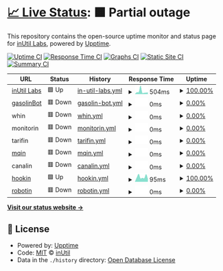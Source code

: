 # [📈 Live Status](https://status.inutil.info): <!--live status--> **🟧 Partial outage**

This repository contains the open-source uptime monitor and status page for [inUtil Labs](https://inutil.info), powered by [Upptime](https://github.com/upptime/upptime).

[![Uptime CI](https://github.com/inUtil-info/status/workflows/Uptime%20CI/badge.svg)](https://github.com/inUtil-info/status/actions?query=workflow%3A%22Uptime+CI%22)
[![Response Time CI](https://github.com/inUtil-info/status/workflows/Response%20Time%20CI/badge.svg)](https://github.com/inUtil-info/status/actions?query=workflow%3A%22Response+Time+CI%22)
[![Graphs CI](https://github.com/inUtil-info/status/workflows/Graphs%20CI/badge.svg)](https://github.com/inUtil-info/status/actions?query=workflow%3A%22Graphs+CI%22)
[![Static Site CI](https://github.com/inUtil-info/status/workflows/Static%20Site%20CI/badge.svg)](https://github.com/inUtil-info/status/actions?query=workflow%3A%22Static+Site+CI%22)
[![Summary CI](https://github.com/inUtil-info/status/workflows/Summary%20CI/badge.svg)](https://github.com/inUtil-info/status/actions?query=workflow%3A%22Summary+CI%22)

<!--start: status pages-->
<!-- This summary is generated by Upptime (https://github.com/upptime/upptime) -->
<!-- Do not edit this manually, your changes will be overwritten -->
<!-- prettier-ignore -->
| URL | Status | History | Response Time | Uptime |
| --- | ------ | ------- | ------------- | ------ |
| <img alt="" src="https://icons.duckduckgo.com/ip3/inutil.info.ico" height="13"> [inUtil Labs](https://inutil.info) | 🟩 Up | [in-util-labs.yml](https://github.com/inUtil-info/status/commits/HEAD/history/in-util-labs.yml) | <details><summary><img alt="Response time graph" src="./graphs/in-util-labs/response-time-week.png" height="20"> 504ms</summary><br><a href="https://status.inutil.info/history/in-util-labs"><img alt="Response time 298" src="https://img.shields.io/endpoint?url=https%3A%2F%2Fraw.githubusercontent.com%2FinUtil-info%2Fstatus%2FHEAD%2Fapi%2Fin-util-labs%2Fresponse-time.json"></a><br><a href="https://status.inutil.info/history/in-util-labs"><img alt="24-hour response time 320" src="https://img.shields.io/endpoint?url=https%3A%2F%2Fraw.githubusercontent.com%2FinUtil-info%2Fstatus%2FHEAD%2Fapi%2Fin-util-labs%2Fresponse-time-day.json"></a><br><a href="https://status.inutil.info/history/in-util-labs"><img alt="7-day response time 504" src="https://img.shields.io/endpoint?url=https%3A%2F%2Fraw.githubusercontent.com%2FinUtil-info%2Fstatus%2FHEAD%2Fapi%2Fin-util-labs%2Fresponse-time-week.json"></a><br><a href="https://status.inutil.info/history/in-util-labs"><img alt="30-day response time 343" src="https://img.shields.io/endpoint?url=https%3A%2F%2Fraw.githubusercontent.com%2FinUtil-info%2Fstatus%2FHEAD%2Fapi%2Fin-util-labs%2Fresponse-time-month.json"></a><br><a href="https://status.inutil.info/history/in-util-labs"><img alt="1-year response time 311" src="https://img.shields.io/endpoint?url=https%3A%2F%2Fraw.githubusercontent.com%2FinUtil-info%2Fstatus%2FHEAD%2Fapi%2Fin-util-labs%2Fresponse-time-year.json"></a></details> | <details><summary><a href="https://status.inutil.info/history/in-util-labs">100.00%</a></summary><a href="https://status.inutil.info/history/in-util-labs"><img alt="All-time uptime 99.15%" src="https://img.shields.io/endpoint?url=https%3A%2F%2Fraw.githubusercontent.com%2FinUtil-info%2Fstatus%2FHEAD%2Fapi%2Fin-util-labs%2Fuptime.json"></a><br><a href="https://status.inutil.info/history/in-util-labs"><img alt="24-hour uptime 100.00%" src="https://img.shields.io/endpoint?url=https%3A%2F%2Fraw.githubusercontent.com%2FinUtil-info%2Fstatus%2FHEAD%2Fapi%2Fin-util-labs%2Fuptime-day.json"></a><br><a href="https://status.inutil.info/history/in-util-labs"><img alt="7-day uptime 100.00%" src="https://img.shields.io/endpoint?url=https%3A%2F%2Fraw.githubusercontent.com%2FinUtil-info%2Fstatus%2FHEAD%2Fapi%2Fin-util-labs%2Fuptime-week.json"></a><br><a href="https://status.inutil.info/history/in-util-labs"><img alt="30-day uptime 100.00%" src="https://img.shields.io/endpoint?url=https%3A%2F%2Fraw.githubusercontent.com%2FinUtil-info%2Fstatus%2FHEAD%2Fapi%2Fin-util-labs%2Fuptime-month.json"></a><br><a href="https://status.inutil.info/history/in-util-labs"><img alt="1-year uptime 99.99%" src="https://img.shields.io/endpoint?url=https%3A%2F%2Fraw.githubusercontent.com%2FinUtil-info%2Fstatus%2FHEAD%2Fapi%2Fin-util-labs%2Fuptime-year.json"></a></details>
| <img alt="" src="https://icons.duckduckgo.com/ip3/null.ico" height="13"> [gasolinBot](mqin.inutil.info) | 🟥 Down | [gasolin-bot.yml](https://github.com/inUtil-info/status/commits/HEAD/history/gasolin-bot.yml) | <details><summary><img alt="Response time graph" src="./graphs/gasolin-bot/response-time-week.png" height="20"> 0ms</summary><br><a href="https://status.inutil.info/history/gasolin-bot"><img alt="Response time 0" src="https://img.shields.io/endpoint?url=https%3A%2F%2Fraw.githubusercontent.com%2FinUtil-info%2Fstatus%2FHEAD%2Fapi%2Fgasolin-bot%2Fresponse-time.json"></a><br><a href="https://status.inutil.info/history/gasolin-bot"><img alt="24-hour response time 0" src="https://img.shields.io/endpoint?url=https%3A%2F%2Fraw.githubusercontent.com%2FinUtil-info%2Fstatus%2FHEAD%2Fapi%2Fgasolin-bot%2Fresponse-time-day.json"></a><br><a href="https://status.inutil.info/history/gasolin-bot"><img alt="7-day response time 0" src="https://img.shields.io/endpoint?url=https%3A%2F%2Fraw.githubusercontent.com%2FinUtil-info%2Fstatus%2FHEAD%2Fapi%2Fgasolin-bot%2Fresponse-time-week.json"></a><br><a href="https://status.inutil.info/history/gasolin-bot"><img alt="30-day response time 0" src="https://img.shields.io/endpoint?url=https%3A%2F%2Fraw.githubusercontent.com%2FinUtil-info%2Fstatus%2FHEAD%2Fapi%2Fgasolin-bot%2Fresponse-time-month.json"></a><br><a href="https://status.inutil.info/history/gasolin-bot"><img alt="1-year response time 0" src="https://img.shields.io/endpoint?url=https%3A%2F%2Fraw.githubusercontent.com%2FinUtil-info%2Fstatus%2FHEAD%2Fapi%2Fgasolin-bot%2Fresponse-time-year.json"></a></details> | <details><summary><a href="https://status.inutil.info/history/gasolin-bot">0.00%</a></summary><a href="https://status.inutil.info/history/gasolin-bot"><img alt="All-time uptime 27.58%" src="https://img.shields.io/endpoint?url=https%3A%2F%2Fraw.githubusercontent.com%2FinUtil-info%2Fstatus%2FHEAD%2Fapi%2Fgasolin-bot%2Fuptime.json"></a><br><a href="https://status.inutil.info/history/gasolin-bot"><img alt="24-hour uptime 0.00%" src="https://img.shields.io/endpoint?url=https%3A%2F%2Fraw.githubusercontent.com%2FinUtil-info%2Fstatus%2FHEAD%2Fapi%2Fgasolin-bot%2Fuptime-day.json"></a><br><a href="https://status.inutil.info/history/gasolin-bot"><img alt="7-day uptime 0.00%" src="https://img.shields.io/endpoint?url=https%3A%2F%2Fraw.githubusercontent.com%2FinUtil-info%2Fstatus%2FHEAD%2Fapi%2Fgasolin-bot%2Fuptime-week.json"></a><br><a href="https://status.inutil.info/history/gasolin-bot"><img alt="30-day uptime 1.38%" src="https://img.shields.io/endpoint?url=https%3A%2F%2Fraw.githubusercontent.com%2FinUtil-info%2Fstatus%2FHEAD%2Fapi%2Fgasolin-bot%2Fuptime-month.json"></a><br><a href="https://status.inutil.info/history/gasolin-bot"><img alt="1-year uptime 0.00%" src="https://img.shields.io/endpoint?url=https%3A%2F%2Fraw.githubusercontent.com%2FinUtil-info%2Fstatus%2FHEAD%2Fapi%2Fgasolin-bot%2Fuptime-year.json"></a></details>
| <img alt="" src="https://icons.duckduckgo.com/ip3/null.ico" height="13"> whin | 🟥 Down | [whin.yml](https://github.com/inUtil-info/status/commits/HEAD/history/whin.yml) | <details><summary><img alt="Response time graph" src="./graphs/whin/response-time-week.png" height="20"> 0ms</summary><br><a href="https://status.inutil.info/history/whin"><img alt="Response time 0" src="https://img.shields.io/endpoint?url=https%3A%2F%2Fraw.githubusercontent.com%2FinUtil-info%2Fstatus%2FHEAD%2Fapi%2Fwhin%2Fresponse-time.json"></a><br><a href="https://status.inutil.info/history/whin"><img alt="24-hour response time 0" src="https://img.shields.io/endpoint?url=https%3A%2F%2Fraw.githubusercontent.com%2FinUtil-info%2Fstatus%2FHEAD%2Fapi%2Fwhin%2Fresponse-time-day.json"></a><br><a href="https://status.inutil.info/history/whin"><img alt="7-day response time 0" src="https://img.shields.io/endpoint?url=https%3A%2F%2Fraw.githubusercontent.com%2FinUtil-info%2Fstatus%2FHEAD%2Fapi%2Fwhin%2Fresponse-time-week.json"></a><br><a href="https://status.inutil.info/history/whin"><img alt="30-day response time 0" src="https://img.shields.io/endpoint?url=https%3A%2F%2Fraw.githubusercontent.com%2FinUtil-info%2Fstatus%2FHEAD%2Fapi%2Fwhin%2Fresponse-time-month.json"></a><br><a href="https://status.inutil.info/history/whin"><img alt="1-year response time 0" src="https://img.shields.io/endpoint?url=https%3A%2F%2Fraw.githubusercontent.com%2FinUtil-info%2Fstatus%2FHEAD%2Fapi%2Fwhin%2Fresponse-time-year.json"></a></details> | <details><summary><a href="https://status.inutil.info/history/whin">0.00%</a></summary><a href="https://status.inutil.info/history/whin"><img alt="All-time uptime 28.20%" src="https://img.shields.io/endpoint?url=https%3A%2F%2Fraw.githubusercontent.com%2FinUtil-info%2Fstatus%2FHEAD%2Fapi%2Fwhin%2Fuptime.json"></a><br><a href="https://status.inutil.info/history/whin"><img alt="24-hour uptime 0.00%" src="https://img.shields.io/endpoint?url=https%3A%2F%2Fraw.githubusercontent.com%2FinUtil-info%2Fstatus%2FHEAD%2Fapi%2Fwhin%2Fuptime-day.json"></a><br><a href="https://status.inutil.info/history/whin"><img alt="7-day uptime 0.00%" src="https://img.shields.io/endpoint?url=https%3A%2F%2Fraw.githubusercontent.com%2FinUtil-info%2Fstatus%2FHEAD%2Fapi%2Fwhin%2Fuptime-week.json"></a><br><a href="https://status.inutil.info/history/whin"><img alt="30-day uptime 1.38%" src="https://img.shields.io/endpoint?url=https%3A%2F%2Fraw.githubusercontent.com%2FinUtil-info%2Fstatus%2FHEAD%2Fapi%2Fwhin%2Fuptime-month.json"></a><br><a href="https://status.inutil.info/history/whin"><img alt="1-year uptime 0.00%" src="https://img.shields.io/endpoint?url=https%3A%2F%2Fraw.githubusercontent.com%2FinUtil-info%2Fstatus%2FHEAD%2Fapi%2Fwhin%2Fuptime-year.json"></a></details>
| <img alt="" src="https://icons.duckduckgo.com/ip3/null.ico" height="13"> monitorin | 🟥 Down | [monitorin.yml](https://github.com/inUtil-info/status/commits/HEAD/history/monitorin.yml) | <details><summary><img alt="Response time graph" src="./graphs/monitorin/response-time-week.png" height="20"> 0ms</summary><br><a href="https://status.inutil.info/history/monitorin"><img alt="Response time 0" src="https://img.shields.io/endpoint?url=https%3A%2F%2Fraw.githubusercontent.com%2FinUtil-info%2Fstatus%2FHEAD%2Fapi%2Fmonitorin%2Fresponse-time.json"></a><br><a href="https://status.inutil.info/history/monitorin"><img alt="24-hour response time 0" src="https://img.shields.io/endpoint?url=https%3A%2F%2Fraw.githubusercontent.com%2FinUtil-info%2Fstatus%2FHEAD%2Fapi%2Fmonitorin%2Fresponse-time-day.json"></a><br><a href="https://status.inutil.info/history/monitorin"><img alt="7-day response time 0" src="https://img.shields.io/endpoint?url=https%3A%2F%2Fraw.githubusercontent.com%2FinUtil-info%2Fstatus%2FHEAD%2Fapi%2Fmonitorin%2Fresponse-time-week.json"></a><br><a href="https://status.inutil.info/history/monitorin"><img alt="30-day response time 0" src="https://img.shields.io/endpoint?url=https%3A%2F%2Fraw.githubusercontent.com%2FinUtil-info%2Fstatus%2FHEAD%2Fapi%2Fmonitorin%2Fresponse-time-month.json"></a><br><a href="https://status.inutil.info/history/monitorin"><img alt="1-year response time 0" src="https://img.shields.io/endpoint?url=https%3A%2F%2Fraw.githubusercontent.com%2FinUtil-info%2Fstatus%2FHEAD%2Fapi%2Fmonitorin%2Fresponse-time-year.json"></a></details> | <details><summary><a href="https://status.inutil.info/history/monitorin">0.00%</a></summary><a href="https://status.inutil.info/history/monitorin"><img alt="All-time uptime 28.22%" src="https://img.shields.io/endpoint?url=https%3A%2F%2Fraw.githubusercontent.com%2FinUtil-info%2Fstatus%2FHEAD%2Fapi%2Fmonitorin%2Fuptime.json"></a><br><a href="https://status.inutil.info/history/monitorin"><img alt="24-hour uptime 0.00%" src="https://img.shields.io/endpoint?url=https%3A%2F%2Fraw.githubusercontent.com%2FinUtil-info%2Fstatus%2FHEAD%2Fapi%2Fmonitorin%2Fuptime-day.json"></a><br><a href="https://status.inutil.info/history/monitorin"><img alt="7-day uptime 0.00%" src="https://img.shields.io/endpoint?url=https%3A%2F%2Fraw.githubusercontent.com%2FinUtil-info%2Fstatus%2FHEAD%2Fapi%2Fmonitorin%2Fuptime-week.json"></a><br><a href="https://status.inutil.info/history/monitorin"><img alt="30-day uptime 1.38%" src="https://img.shields.io/endpoint?url=https%3A%2F%2Fraw.githubusercontent.com%2FinUtil-info%2Fstatus%2FHEAD%2Fapi%2Fmonitorin%2Fuptime-month.json"></a><br><a href="https://status.inutil.info/history/monitorin"><img alt="1-year uptime 0.00%" src="https://img.shields.io/endpoint?url=https%3A%2F%2Fraw.githubusercontent.com%2FinUtil-info%2Fstatus%2FHEAD%2Fapi%2Fmonitorin%2Fuptime-year.json"></a></details>
| <img alt="" src="https://icons.duckduckgo.com/ip3/null.ico" height="13"> tarifin | 🟥 Down | [tarifin.yml](https://github.com/inUtil-info/status/commits/HEAD/history/tarifin.yml) | <details><summary><img alt="Response time graph" src="./graphs/tarifin/response-time-week.png" height="20"> 0ms</summary><br><a href="https://status.inutil.info/history/tarifin"><img alt="Response time 0" src="https://img.shields.io/endpoint?url=https%3A%2F%2Fraw.githubusercontent.com%2FinUtil-info%2Fstatus%2FHEAD%2Fapi%2Ftarifin%2Fresponse-time.json"></a><br><a href="https://status.inutil.info/history/tarifin"><img alt="24-hour response time 0" src="https://img.shields.io/endpoint?url=https%3A%2F%2Fraw.githubusercontent.com%2FinUtil-info%2Fstatus%2FHEAD%2Fapi%2Ftarifin%2Fresponse-time-day.json"></a><br><a href="https://status.inutil.info/history/tarifin"><img alt="7-day response time 0" src="https://img.shields.io/endpoint?url=https%3A%2F%2Fraw.githubusercontent.com%2FinUtil-info%2Fstatus%2FHEAD%2Fapi%2Ftarifin%2Fresponse-time-week.json"></a><br><a href="https://status.inutil.info/history/tarifin"><img alt="30-day response time 0" src="https://img.shields.io/endpoint?url=https%3A%2F%2Fraw.githubusercontent.com%2FinUtil-info%2Fstatus%2FHEAD%2Fapi%2Ftarifin%2Fresponse-time-month.json"></a><br><a href="https://status.inutil.info/history/tarifin"><img alt="1-year response time 0" src="https://img.shields.io/endpoint?url=https%3A%2F%2Fraw.githubusercontent.com%2FinUtil-info%2Fstatus%2FHEAD%2Fapi%2Ftarifin%2Fresponse-time-year.json"></a></details> | <details><summary><a href="https://status.inutil.info/history/tarifin">0.00%</a></summary><a href="https://status.inutil.info/history/tarifin"><img alt="All-time uptime 28.23%" src="https://img.shields.io/endpoint?url=https%3A%2F%2Fraw.githubusercontent.com%2FinUtil-info%2Fstatus%2FHEAD%2Fapi%2Ftarifin%2Fuptime.json"></a><br><a href="https://status.inutil.info/history/tarifin"><img alt="24-hour uptime 0.00%" src="https://img.shields.io/endpoint?url=https%3A%2F%2Fraw.githubusercontent.com%2FinUtil-info%2Fstatus%2FHEAD%2Fapi%2Ftarifin%2Fuptime-day.json"></a><br><a href="https://status.inutil.info/history/tarifin"><img alt="7-day uptime 0.00%" src="https://img.shields.io/endpoint?url=https%3A%2F%2Fraw.githubusercontent.com%2FinUtil-info%2Fstatus%2FHEAD%2Fapi%2Ftarifin%2Fuptime-week.json"></a><br><a href="https://status.inutil.info/history/tarifin"><img alt="30-day uptime 1.38%" src="https://img.shields.io/endpoint?url=https%3A%2F%2Fraw.githubusercontent.com%2FinUtil-info%2Fstatus%2FHEAD%2Fapi%2Ftarifin%2Fuptime-month.json"></a><br><a href="https://status.inutil.info/history/tarifin"><img alt="1-year uptime 0.00%" src="https://img.shields.io/endpoint?url=https%3A%2F%2Fraw.githubusercontent.com%2FinUtil-info%2Fstatus%2FHEAD%2Fapi%2Ftarifin%2Fuptime-year.json"></a></details>
| <img alt="" src="https://icons.duckduckgo.com/ip3/null.ico" height="13"> [mqin](mqin.inutil.info) | 🟥 Down | [mqin.yml](https://github.com/inUtil-info/status/commits/HEAD/history/mqin.yml) | <details><summary><img alt="Response time graph" src="./graphs/mqin/response-time-week.png" height="20"> 0ms</summary><br><a href="https://status.inutil.info/history/mqin"><img alt="Response time 230" src="https://img.shields.io/endpoint?url=https%3A%2F%2Fraw.githubusercontent.com%2FinUtil-info%2Fstatus%2FHEAD%2Fapi%2Fmqin%2Fresponse-time.json"></a><br><a href="https://status.inutil.info/history/mqin"><img alt="24-hour response time 0" src="https://img.shields.io/endpoint?url=https%3A%2F%2Fraw.githubusercontent.com%2FinUtil-info%2Fstatus%2FHEAD%2Fapi%2Fmqin%2Fresponse-time-day.json"></a><br><a href="https://status.inutil.info/history/mqin"><img alt="7-day response time 0" src="https://img.shields.io/endpoint?url=https%3A%2F%2Fraw.githubusercontent.com%2FinUtil-info%2Fstatus%2FHEAD%2Fapi%2Fmqin%2Fresponse-time-week.json"></a><br><a href="https://status.inutil.info/history/mqin"><img alt="30-day response time 0" src="https://img.shields.io/endpoint?url=https%3A%2F%2Fraw.githubusercontent.com%2FinUtil-info%2Fstatus%2FHEAD%2Fapi%2Fmqin%2Fresponse-time-month.json"></a><br><a href="https://status.inutil.info/history/mqin"><img alt="1-year response time 242" src="https://img.shields.io/endpoint?url=https%3A%2F%2Fraw.githubusercontent.com%2FinUtil-info%2Fstatus%2FHEAD%2Fapi%2Fmqin%2Fresponse-time-year.json"></a></details> | <details><summary><a href="https://status.inutil.info/history/mqin">0.00%</a></summary><a href="https://status.inutil.info/history/mqin"><img alt="All-time uptime 66.73%" src="https://img.shields.io/endpoint?url=https%3A%2F%2Fraw.githubusercontent.com%2FinUtil-info%2Fstatus%2FHEAD%2Fapi%2Fmqin%2Fuptime.json"></a><br><a href="https://status.inutil.info/history/mqin"><img alt="24-hour uptime 0.00%" src="https://img.shields.io/endpoint?url=https%3A%2F%2Fraw.githubusercontent.com%2FinUtil-info%2Fstatus%2FHEAD%2Fapi%2Fmqin%2Fuptime-day.json"></a><br><a href="https://status.inutil.info/history/mqin"><img alt="7-day uptime 0.00%" src="https://img.shields.io/endpoint?url=https%3A%2F%2Fraw.githubusercontent.com%2FinUtil-info%2Fstatus%2FHEAD%2Fapi%2Fmqin%2Fuptime-week.json"></a><br><a href="https://status.inutil.info/history/mqin"><img alt="30-day uptime 1.38%" src="https://img.shields.io/endpoint?url=https%3A%2F%2Fraw.githubusercontent.com%2FinUtil-info%2Fstatus%2FHEAD%2Fapi%2Fmqin%2Fuptime-month.json"></a><br><a href="https://status.inutil.info/history/mqin"><img alt="1-year uptime 24.02%" src="https://img.shields.io/endpoint?url=https%3A%2F%2Fraw.githubusercontent.com%2FinUtil-info%2Fstatus%2FHEAD%2Fapi%2Fmqin%2Fuptime-year.json"></a></details>
| <img alt="" src="https://icons.duckduckgo.com/ip3/null.ico" height="13"> canalin | 🟥 Down | [canalin.yml](https://github.com/inUtil-info/status/commits/HEAD/history/canalin.yml) | <details><summary><img alt="Response time graph" src="./graphs/canalin/response-time-week.png" height="20"> 0ms</summary><br><a href="https://status.inutil.info/history/canalin"><img alt="Response time 0" src="https://img.shields.io/endpoint?url=https%3A%2F%2Fraw.githubusercontent.com%2FinUtil-info%2Fstatus%2FHEAD%2Fapi%2Fcanalin%2Fresponse-time.json"></a><br><a href="https://status.inutil.info/history/canalin"><img alt="24-hour response time 0" src="https://img.shields.io/endpoint?url=https%3A%2F%2Fraw.githubusercontent.com%2FinUtil-info%2Fstatus%2FHEAD%2Fapi%2Fcanalin%2Fresponse-time-day.json"></a><br><a href="https://status.inutil.info/history/canalin"><img alt="7-day response time 0" src="https://img.shields.io/endpoint?url=https%3A%2F%2Fraw.githubusercontent.com%2FinUtil-info%2Fstatus%2FHEAD%2Fapi%2Fcanalin%2Fresponse-time-week.json"></a><br><a href="https://status.inutil.info/history/canalin"><img alt="30-day response time 0" src="https://img.shields.io/endpoint?url=https%3A%2F%2Fraw.githubusercontent.com%2FinUtil-info%2Fstatus%2FHEAD%2Fapi%2Fcanalin%2Fresponse-time-month.json"></a><br><a href="https://status.inutil.info/history/canalin"><img alt="1-year response time 0" src="https://img.shields.io/endpoint?url=https%3A%2F%2Fraw.githubusercontent.com%2FinUtil-info%2Fstatus%2FHEAD%2Fapi%2Fcanalin%2Fresponse-time-year.json"></a></details> | <details><summary><a href="https://status.inutil.info/history/canalin">0.00%</a></summary><a href="https://status.inutil.info/history/canalin"><img alt="All-time uptime 27.48%" src="https://img.shields.io/endpoint?url=https%3A%2F%2Fraw.githubusercontent.com%2FinUtil-info%2Fstatus%2FHEAD%2Fapi%2Fcanalin%2Fuptime.json"></a><br><a href="https://status.inutil.info/history/canalin"><img alt="24-hour uptime 0.00%" src="https://img.shields.io/endpoint?url=https%3A%2F%2Fraw.githubusercontent.com%2FinUtil-info%2Fstatus%2FHEAD%2Fapi%2Fcanalin%2Fuptime-day.json"></a><br><a href="https://status.inutil.info/history/canalin"><img alt="7-day uptime 0.00%" src="https://img.shields.io/endpoint?url=https%3A%2F%2Fraw.githubusercontent.com%2FinUtil-info%2Fstatus%2FHEAD%2Fapi%2Fcanalin%2Fuptime-week.json"></a><br><a href="https://status.inutil.info/history/canalin"><img alt="30-day uptime 1.38%" src="https://img.shields.io/endpoint?url=https%3A%2F%2Fraw.githubusercontent.com%2FinUtil-info%2Fstatus%2FHEAD%2Fapi%2Fcanalin%2Fuptime-month.json"></a><br><a href="https://status.inutil.info/history/canalin"><img alt="1-year uptime 0.00%" src="https://img.shields.io/endpoint?url=https%3A%2F%2Fraw.githubusercontent.com%2FinUtil-info%2Fstatus%2FHEAD%2Fapi%2Fcanalin%2Fuptime-year.json"></a></details>
| <img alt="" src="https://icons.duckduckgo.com/ip3/inutil.info.ico" height="13"> [hookin](https://inutil.info) | 🟩 Up | [hookin.yml](https://github.com/inUtil-info/status/commits/HEAD/history/hookin.yml) | <details><summary><img alt="Response time graph" src="./graphs/hookin/response-time-week.png" height="20"> 95ms</summary><br><a href="https://status.inutil.info/history/hookin"><img alt="Response time 81" src="https://img.shields.io/endpoint?url=https%3A%2F%2Fraw.githubusercontent.com%2FinUtil-info%2Fstatus%2FHEAD%2Fapi%2Fhookin%2Fresponse-time.json"></a><br><a href="https://status.inutil.info/history/hookin"><img alt="24-hour response time 72" src="https://img.shields.io/endpoint?url=https%3A%2F%2Fraw.githubusercontent.com%2FinUtil-info%2Fstatus%2FHEAD%2Fapi%2Fhookin%2Fresponse-time-day.json"></a><br><a href="https://status.inutil.info/history/hookin"><img alt="7-day response time 95" src="https://img.shields.io/endpoint?url=https%3A%2F%2Fraw.githubusercontent.com%2FinUtil-info%2Fstatus%2FHEAD%2Fapi%2Fhookin%2Fresponse-time-week.json"></a><br><a href="https://status.inutil.info/history/hookin"><img alt="30-day response time 100" src="https://img.shields.io/endpoint?url=https%3A%2F%2Fraw.githubusercontent.com%2FinUtil-info%2Fstatus%2FHEAD%2Fapi%2Fhookin%2Fresponse-time-month.json"></a><br><a href="https://status.inutil.info/history/hookin"><img alt="1-year response time 80" src="https://img.shields.io/endpoint?url=https%3A%2F%2Fraw.githubusercontent.com%2FinUtil-info%2Fstatus%2FHEAD%2Fapi%2Fhookin%2Fresponse-time-year.json"></a></details> | <details><summary><a href="https://status.inutil.info/history/hookin">100.00%</a></summary><a href="https://status.inutil.info/history/hookin"><img alt="All-time uptime 99.15%" src="https://img.shields.io/endpoint?url=https%3A%2F%2Fraw.githubusercontent.com%2FinUtil-info%2Fstatus%2FHEAD%2Fapi%2Fhookin%2Fuptime.json"></a><br><a href="https://status.inutil.info/history/hookin"><img alt="24-hour uptime 100.00%" src="https://img.shields.io/endpoint?url=https%3A%2F%2Fraw.githubusercontent.com%2FinUtil-info%2Fstatus%2FHEAD%2Fapi%2Fhookin%2Fuptime-day.json"></a><br><a href="https://status.inutil.info/history/hookin"><img alt="7-day uptime 100.00%" src="https://img.shields.io/endpoint?url=https%3A%2F%2Fraw.githubusercontent.com%2FinUtil-info%2Fstatus%2FHEAD%2Fapi%2Fhookin%2Fuptime-week.json"></a><br><a href="https://status.inutil.info/history/hookin"><img alt="30-day uptime 100.00%" src="https://img.shields.io/endpoint?url=https%3A%2F%2Fraw.githubusercontent.com%2FinUtil-info%2Fstatus%2FHEAD%2Fapi%2Fhookin%2Fuptime-month.json"></a><br><a href="https://status.inutil.info/history/hookin"><img alt="1-year uptime 99.99%" src="https://img.shields.io/endpoint?url=https%3A%2F%2Fraw.githubusercontent.com%2FinUtil-info%2Fstatus%2FHEAD%2Fapi%2Fhookin%2Fuptime-year.json"></a></details>
| <img alt="" src="https://icons.duckduckgo.com/ip3/null.ico" height="13"> [robotin](mqin.inutil.info) | 🟥 Down | [robotin.yml](https://github.com/inUtil-info/status/commits/HEAD/history/robotin.yml) | <details><summary><img alt="Response time graph" src="./graphs/robotin/response-time-week.png" height="20"> 0ms</summary><br><a href="https://status.inutil.info/history/robotin"><img alt="Response time 0" src="https://img.shields.io/endpoint?url=https%3A%2F%2Fraw.githubusercontent.com%2FinUtil-info%2Fstatus%2FHEAD%2Fapi%2Frobotin%2Fresponse-time.json"></a><br><a href="https://status.inutil.info/history/robotin"><img alt="24-hour response time 0" src="https://img.shields.io/endpoint?url=https%3A%2F%2Fraw.githubusercontent.com%2FinUtil-info%2Fstatus%2FHEAD%2Fapi%2Frobotin%2Fresponse-time-day.json"></a><br><a href="https://status.inutil.info/history/robotin"><img alt="7-day response time 0" src="https://img.shields.io/endpoint?url=https%3A%2F%2Fraw.githubusercontent.com%2FinUtil-info%2Fstatus%2FHEAD%2Fapi%2Frobotin%2Fresponse-time-week.json"></a><br><a href="https://status.inutil.info/history/robotin"><img alt="30-day response time 0" src="https://img.shields.io/endpoint?url=https%3A%2F%2Fraw.githubusercontent.com%2FinUtil-info%2Fstatus%2FHEAD%2Fapi%2Frobotin%2Fresponse-time-month.json"></a><br><a href="https://status.inutil.info/history/robotin"><img alt="1-year response time 0" src="https://img.shields.io/endpoint?url=https%3A%2F%2Fraw.githubusercontent.com%2FinUtil-info%2Fstatus%2FHEAD%2Fapi%2Frobotin%2Fresponse-time-year.json"></a></details> | <details><summary><a href="https://status.inutil.info/history/robotin">0.00%</a></summary><a href="https://status.inutil.info/history/robotin"><img alt="All-time uptime 21.07%" src="https://img.shields.io/endpoint?url=https%3A%2F%2Fraw.githubusercontent.com%2FinUtil-info%2Fstatus%2FHEAD%2Fapi%2Frobotin%2Fuptime.json"></a><br><a href="https://status.inutil.info/history/robotin"><img alt="24-hour uptime 0.00%" src="https://img.shields.io/endpoint?url=https%3A%2F%2Fraw.githubusercontent.com%2FinUtil-info%2Fstatus%2FHEAD%2Fapi%2Frobotin%2Fuptime-day.json"></a><br><a href="https://status.inutil.info/history/robotin"><img alt="7-day uptime 0.00%" src="https://img.shields.io/endpoint?url=https%3A%2F%2Fraw.githubusercontent.com%2FinUtil-info%2Fstatus%2FHEAD%2Fapi%2Frobotin%2Fuptime-week.json"></a><br><a href="https://status.inutil.info/history/robotin"><img alt="30-day uptime 1.38%" src="https://img.shields.io/endpoint?url=https%3A%2F%2Fraw.githubusercontent.com%2FinUtil-info%2Fstatus%2FHEAD%2Fapi%2Frobotin%2Fuptime-month.json"></a><br><a href="https://status.inutil.info/history/robotin"><img alt="1-year uptime 0.00%" src="https://img.shields.io/endpoint?url=https%3A%2F%2Fraw.githubusercontent.com%2FinUtil-info%2Fstatus%2FHEAD%2Fapi%2Frobotin%2Fuptime-year.json"></a></details>

<!--end: status pages-->

[**Visit our status website →**](https://status.inutil.info)

## 📄 License

- Powered by: [Upptime](https://github.com/upptime/upptime)
- Code: [MIT](./LICENSE) © [inUtil](https://inutil.info)
- Data in the `./history` directory: [Open Database License](https://opendatacommons.org/licenses/odbl/1-0/)
